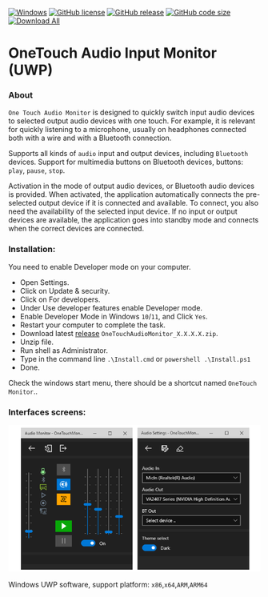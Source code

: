 
[![Windows](https://svgshare.com/i/ZhY.svg)](https://svgshare.com/i/ZhY.svg)
[![GitHub license](https://img.shields.io/github/license/ClaudiaCoord/OneTouchAudioMonitor.svg)](https://github.com/ClaudiaCoord/OneTouchAudioMonitor/blob/master/LICENSE)
[![GitHub release](https://img.shields.io/github/release/ClaudiaCoord/OneTouchAudioMonitor.svg)](https://github.com/ClaudiaCoord/OneTouchAudioMonitor/releases/)
[![GitHub code size](https://img.shields.io/github/languages/code-size/ClaudiaCoord/OneTouchAudioMonitor)](https://github.com/ClaudiaCoord/OneTouchAudioMonitor)
[![Download All](https://img.shields.io/badge/Download-All-brightgreen.svg?style=flat-square)](https://github.com/ClaudiaCoord/OneTouchAudioMonitor/releases/download/1.0.9.0/OneTouchMonitor_1.0.9.0.zip)


# OneTouch Audio Input Monitor (UWP)
### About 

`One Touch Audio Monitor` is designed to quickly switch input audio devices to selected output audio devices with one touch.  For example, it is relevant for quickly listening to a microphone, usually on headphones connected both with a wire and with a Bluetooth connection.

Supports all kinds of `audio` input and output devices, including `Bluetooth` devices.
Support for multimedia buttons on Bluetooth devices, buttons: `play`, `pause`, `stop`.

Activation in the mode of output audio devices, or Bluetooth audio devices is provided.
When activated, the application automatically connects the pre-selected output device if it is connected and available.
To connect, you also need the availability of the selected input device.  If no input or output devices are available, the application goes into standby mode and connects when the correct devices are connected.
 
### Installation:

You need to enable Developer mode on your computer.  

- Open Settings.  
- Click on Update & security.  
- Click on For developers.  
- Under Use developer features enable Developer mode.  
- Enable Developer Mode in Windows `10`/`11`, and Click `Yes`.  
- Restart your computer to complete the task.  
- Download latest [release](https://github.com/ClaudiaCoord/OneTouchAudioMonitor/releases/download/1.0.9.0/OneTouchMonitor_1.0.9.0.zip) `OneTouchAudioMonitor_X.X.X.X.zip`.  
- Unzip file.  
- Run shell as Administrator.  
- Type in the command line `.\Install.cmd` or `powershell .\Install.ps1`  
- Done.  

Check the windows start menu, there should be a shortcut named `OneTouch Monitor`..  

### Interfaces screens:

![OneTouch Audio Monitor](docs/img1.png) 

Windows UWP software, support platform: `x86`,`x64`,`ARM`,`ARM64`

